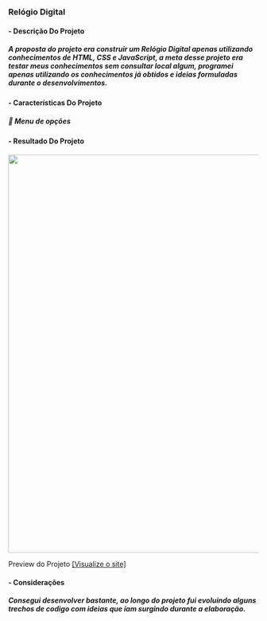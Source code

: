 
<h3>Relógio Digital</h1>

<h4>- Descrição Do Projeto<h4>
<h5>
A proposta do projeto era construir um Relógio Digital apenas utilizando conhecimentos de HTML, CSS e JavaScript, a meta desse projeto era testar meus conhecimentos sem consultar local algum, programei apenas utilizando os conhecimentos já obtidos e ideias formuladas durante o desenvolvimentos.
</h5>
<h4>- Características Do Projeto<h4>
<h5>
📌 Menu de opções<br> 
</h5>

<h4>- Resultado Do Projeto</h4>
<img style="width: 800px;;" src="https://user-images.githubusercontent.com/123600728/233884948-d2f2f389-1a80-4587-b9e8-02ef165658cf.png"/>

Preview do Projeto [ [Visualize o site] ](https://wesleymacedodev.github.io/Projetos/Autorais/Relogio%20Digital%20%231/index.html)
  
<h4>- Considerações</h4>
<h5>Consegui desenvolver bastante, ao longo do projeto fui evoluindo alguns trechos de codigo com ideias que iam surgindo durante a elaboração.</h5>

